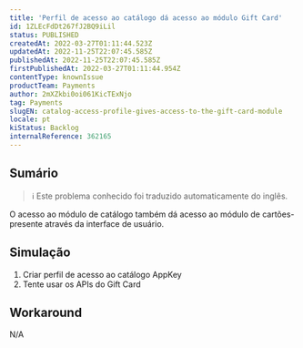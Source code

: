 ```yaml
---
title: 'Perfil de acesso ao catálogo dá acesso ao módulo Gift Card'
id: 1ZLEcFdDt267fJ2BQ9iLil
status: PUBLISHED
createdAt: 2022-03-27T01:11:44.523Z
updatedAt: 2022-11-25T22:07:45.585Z
publishedAt: 2022-11-25T22:07:45.585Z
firstPublishedAt: 2022-03-27T01:11:44.954Z
contentType: knownIssue
productTeam: Payments
author: 2mXZkbi0oi061KicTExNjo
tag: Payments
slugEN: catalog-access-profile-gives-access-to-the-gift-card-module
locale: pt
kiStatus: Backlog
internalReference: 362165
---
```


## Sumário

>ℹ️ Este problema conhecido foi traduzido automaticamente do inglês.


O acesso ao módulo de catálogo também dá acesso ao módulo de cartões-presente através da interface de usuário.



## Simulação



1. Criar perfil de acesso ao catálogo AppKey
2. Tente usar os APIs do Gift Card



## Workaround


N/A

